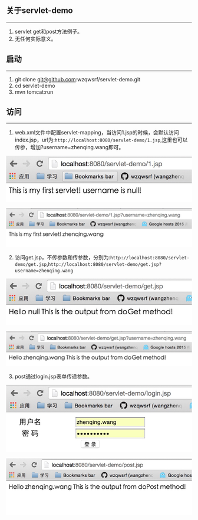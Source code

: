 ## 关于servlet-demo
---------------------------------------
1. servlet get和post方法例子。
2. 无任何实际意义。

## 启动
---------------------------------------
1. git clone git@github.com:wzqwsrf/servlet-demo.git
2. cd servlet-demo
3. mvn tomcat:run

## 访问
---------------------------------------
1. web.xml文件中配置servlet-mapping，当访问1.jsp的时候，会默认访问index.jsp，url为:`http://localhost:8080/servlet-demo/1.jsp`,这里也可以传参，增加?username=zhenqing.wang即可。

![1](https://github.com/wzqwsrf/servlet-demo/blob/master/photos/1.png)

![2](https://github.com/wzqwsrf/servlet-demo/blob/master/photos/2.png)

2. 访问get.jsp，不传参数和传参数，分别为:`http://localhost:8080/servlet-demo/get.jsp`,`http://localhost:8080/servlet-demo/get.jsp?username=zhenqing.wang`

![get](https://github.com/wzqwsrf/servlet-demo/blob/master/photos/get.png)

![get1](https://github.com/wzqwsrf/servlet-demo/blob/master/photos/get1.png)

3. post通过login.jsp表单传递参数。

![post](https://github.com/wzqwsrf/servlet-demo/blob/master/photos/post.png)

![post1](https://github.com/wzqwsrf/servlet-demo/blob/master/photos/post1.png)
